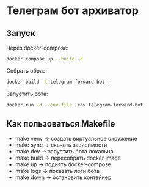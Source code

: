 # Телеграм бот архиватор

## Запуск

Через docker-compose:

```bash
docker compose up --build -d
```

Собрать образ:

```bash
docker build -t telegram-forward-bot .
```

Запустить бота:

```bash
docker run -d --env-file .env telegram-forward-bot
```

## Как пользоваться Makefile

- make venv → создать виртуальное окружение
- make sync → скачать зависимости
- make dev → запустить бота локально
- make build → пересобрать docker image
- make up → поднять docker-compose
- make logs → показать логи бота
- make down → остановить контейнер
